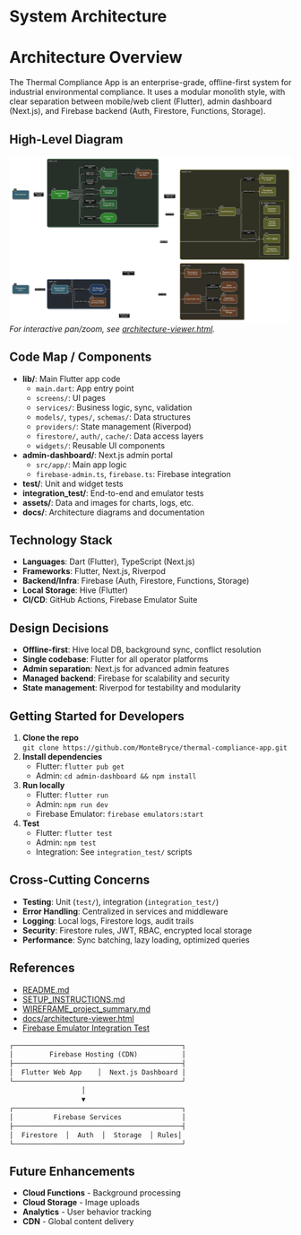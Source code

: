 # System Architecture

# Architecture Overview
The Thermal Compliance App is an enterprise-grade, offline-first system for industrial environmental compliance. It uses a modular monolith style, with clear separation between mobile/web client (Flutter), admin dashboard (Next.js), and Firebase backend (Auth, Firestore, Functions, Storage).

## High-Level Diagram
![System Architecture](diagram-export-10-15-2025-11_50_17-AM.svg)
*For interactive pan/zoom, see [architecture-viewer.html](architecture-viewer.html).*

## Code Map / Components
- **lib/**: Main Flutter app code
  - `main.dart`: App entry point
  - `screens/`: UI pages
  - `services/`: Business logic, sync, validation
  - `models/`, `types/`, `schemas/`: Data structures
  - `providers/`: State management (Riverpod)
  - `firestore/`, `auth/`, `cache/`: Data access layers
  - `widgets/`: Reusable UI components
- **admin-dashboard/**: Next.js admin portal
  - `src/app/`: Main app logic
  - `firebase-admin.ts`, `firebase.ts`: Firebase integration
- **test/**: Unit and widget tests
- **integration_test/**: End-to-end and emulator tests
- **assets/**: Data and images for charts, logs, etc.
- **docs/**: Architecture diagrams and documentation

## Technology Stack
- **Languages**: Dart (Flutter), TypeScript (Next.js)
- **Frameworks**: Flutter, Next.js, Riverpod
- **Backend/Infra**: Firebase (Auth, Firestore, Functions, Storage)
- **Local Storage**: Hive (Flutter)
- **CI/CD**: GitHub Actions, Firebase Emulator Suite

## Design Decisions
- **Offline-first**: Hive local DB, background sync, conflict resolution
- **Single codebase**: Flutter for all operator platforms
- **Admin separation**: Next.js for advanced admin features
- **Managed backend**: Firebase for scalability and security
- **State management**: Riverpod for testability and modularity

## Getting Started for Developers
1. **Clone the repo**  
    `git clone https://github.com/MonteBryce/thermal-compliance-app.git`
2. **Install dependencies**  
    - Flutter: `flutter pub get`
    - Admin: `cd admin-dashboard && npm install`
3. **Run locally**  
    - Flutter: `flutter run`
    - Admin: `npm run dev`
    - Firebase Emulator: `firebase emulators:start`
4. **Test**  
    - Flutter: `flutter test`
    - Admin: `npm test`
    - Integration: See `integration_test/` scripts

## Cross-Cutting Concerns
- **Testing**: Unit (`test/`), integration (`integration_test/`)
- **Error Handling**: Centralized in services and middleware
- **Logging**: Local logs, Firestore logs, audit trails
- **Security**: Firestore rules, JWT, RBAC, encrypted local storage
- **Performance**: Sync batching, lazy loading, optimized queries

## References
- [README.md](../README.md)
- [SETUP_INSTRUCTIONS.md](../SETUP_INSTRUCTIONS.md)
- [WIREFRAME_project_summary.md](../WIREFRAME_project_summary.md)
- [docs/architecture-viewer.html](architecture-viewer.html)
- [Firebase Emulator Integration Test](../integration_test/firebase_emulator_integration_test.dart)

```
┌──────────────────────────────────────────┐
│         Firebase Hosting (CDN)           │
├──────────────────────────────────────────┤
│  Flutter Web App    │  Next.js Dashboard │
└──────────────────────────────────────────┘
                  │
                  ▼
┌──────────────────────────────────────────┐
│          Firebase Services               │
├──────────────────────────────────────────┤
│  Firestore  │  Auth  │  Storage  │ Rules│
└──────────────────────────────────────────┘
```

## Future Enhancements

- **Cloud Functions** - Background processing
- **Cloud Storage** - Image uploads
- **Analytics** - User behavior tracking
- **CDN** - Global content delivery
